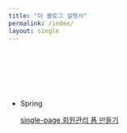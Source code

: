```yaml
---
title: "이 블로그 설명서"
permalink: /index/
layout: single
---
```


<br><br><br><br><br>

- Spring

  [single-page 회원관리 폼 만들기](https://mand2.github.io/spring/SPRING-single-page/)